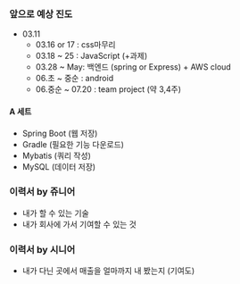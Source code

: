 ### 앞으로 예상 진도
- 03.11
    - 03.16 or 17 : css마무리
    - 03.18 ~ 25 : JavaScript (+과제)
    - 03.28 ~ May: 백엔드 (spring or Express) + AWS cloud
    - 06.초 ~ 중순 : android
    - 06.중순 ~ 07.20 : team project (약 3,4주)

#### A 세트
- Spring Boot (웹 저장)
- Gradle (필요한 기능 다운로드)
- Mybatis (쿼리 작성)
- MySQL (데이터 저장)

### 이력서 by 쥬니어
- 내가 할 수 있는 기술
- 내가 회사에 가서 기여할 수 있는 것

### 이력서 by 시니어
- 내가 다닌 곳에서 매출을 얼마까지 내 봤는지 (기여도)